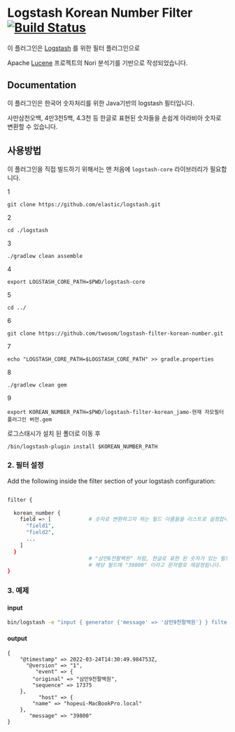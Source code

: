 # Logstash Korean Number Filter [![Build Status](https://app.travis-ci.com/twosom/logstash-filter-korean-number.svg?branch=main)](https://app.travis-ci.com/twosom/logstash-filter-korean-number)

이 플러그인은 [Logstash](https://github.com/elastic/logstash) 를 위한 필터 플러그인으로

Apache [Lucene](https://github.com/apache/lucene) 프로젝트의 Nori 분석기를 기반으로 작성되었습니다.

## Documentation

이 플러그인은 한국어 숫자처리를 위한 Java기반의 logstash 필터입니다.

사만삼천오백, 4만3천5백, 4.3천 등 한글로 표현된 숫자들을 손쉽게 아라비아 숫자로 변환할 수 있습니다.

## 사용방법

이 플러그인을 직접 빌드하기 위해서는 맨 처음에 `logstash-core` 라이브러리가 필요합니다.

1

```shell
git clone https://github.com/elastic/logstash.git
```

2

``` shell
cd ./logstash
```

3

``` shell
./gradlew clean assemble
```

4

``` shell
export LOGSTASH_CORE_PATH=$PWD/logstash-core
```

5

``` shell
cd ../
```

6

``` shell
git clone https://github.com/twosom/logstash-filter-korean-number.git
```

7

``` shell
echo "LOGSTASH_CORE_PATH=$LOGSTASH_CORE_PATH" >> gradle.properties
```

8

``` shell
./gradlew clean gem
```

9

``` shell
export KOREAN_NUMBER_PATH=$PWD/logstash-filter-korean_jamo-현재 자모필터 플러그인 버전.gem  
```

로그스태시가 설치 된 폴더로 이동 후

``` shell
/bin/logstash-plugin install $KOREAN_NUMBER_PATH 
```

### 2. 필터 설정

Add the following inside the filter section of your logstash configuration:

```sh

filter {
  
  korean_number {
    field => [            # 숫자로 변환하고자 하는 필드 이름들을 리스트로 설정합니다.
      "field1",
      "field2",
      ...
    ]
  }
                          # "삼만8천팔백원" 처럼, 한글로 표현 된 숫자가 있는 필드를 지정할 경우,
                          # 해당 필드에 "39800" 이라고 문자열로 재설정됩니다.
}
```

### 3. 예제

#### input

``` bash
bin/logstash -e "input { generator {'message' => '삼만9천팔백원'} } filter { korean_number { field => ['message'] }}  output { stdout{} }"
```

#### output

```shell
{
    "@timestamp" => 2022-03-24T14:30:49.984753Z,
      "@version" => "1",
         "event" => {
        "original" => "삼만9천팔백원",
        "sequence" => 17375
    },
          "host" => {
        "name" => "hopeui-MacBookPro.local"
    },
       "message" => "39800"
}
```